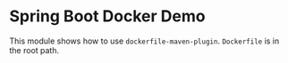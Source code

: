# Spring Boot Docker Demo

This module shows how to use `dockerfile-maven-plugin`. `Dockerfile` is in the root path.
